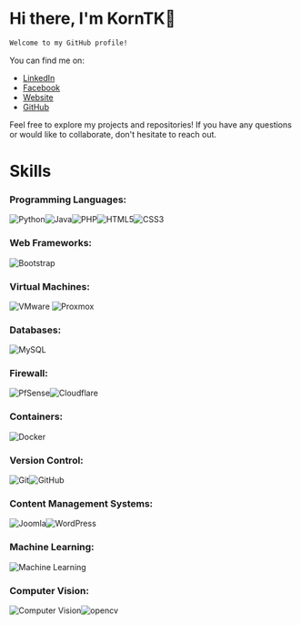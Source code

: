 # Hi there, I'm KornTK👋
```markdown
Welcome to my GitHub profile! 
```
You can find me on:

- [LinkedIn](https://www.linkedin.com/in/korntk/)
- [Facebook](https://www.facebook.com/adminkornthai)
- [Website](www.korntk.com)
- [GitHub](https://github.com/KornTK)

Feel free to explore my projects and repositories! If you have any questions or would like to collaborate, don't hesitate to reach out.


# Skills

### Programming Languages: 

   ![Python](https://img.icons8.com/color/48/000000/python.png)![Java](https://img.icons8.com/color/48/000000/java-coffee-cup-logo.png)![PHP](https://img.icons8.com/ios/50/000000/php-logo.png)![HTML5](https://img.icons8.com/color/48/000000/html-5.png)![CSS3](https://img.icons8.com/color/48/000000/css3.png)

### Web Frameworks: 
   ![Bootstrap](https://img.icons8.com/color/48/000000/bootstrap.png)

### Virtual Machines: 
  ![VMware](https://img.icons8.com/color/48/000000/vmware.png) ![Proxmox](https://img.icons8.com/color/48/000000/proxmox.png) 

### Databases: 
   ![MySQL](https://img.icons8.com/ios/50/000000/mysql.png)

### Firewall: 
   ![PfSense](https://icons.iconarchive.com/icons/simpleicons-team/simple/48/pfsense-icon.png)![Cloudflare](https://img.icons8.com/color/48/000000/cloudflare.png)

### Containers: 
   ![Docker](https://img.icons8.com/color/48/000000/docker.png)

### Version Control: 
   ![Git](https://img.icons8.com/color/48/000000/git.png)![GitHub](https://img.icons8.com/material-rounded/48/000000/github.png)

### Content Management Systems: 
![Joomla](https://img.icons8.com/color/48/000000/joomla.png)![WordPress](https://img.icons8.com/color/48/000000/wordpress.png)

### Machine Learning: 
  ![Machine Learning](https://img.icons8.com/ios/50/000000/machine-learning.png)

### Computer Vision: 
  ![Computer Vision](https://cdn-icons-png.flaticon.com/64/4403/4403126.png)![opencv](https://img.icons8.com/color/64/000000/opencv.png)


